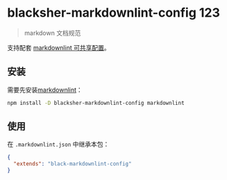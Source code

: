 # blacksher-markdownlint-config 123

> markdown 文档规范

支持配套 [markdownlint 可共享配置](https://www.npmjs.com/package/markdownlint#optionsconfig)。

## 安装

需要先安装[markdownlint](https://www.npmjs.com/package/markdownlint)：

```bash
npm install -D blacksher-markdownlint-config markdownlint 
```

## 使用

在 `.markdownlint.json` 中继承本包：

```json
{
  "extends": "black-markdownlint-config"
}
```
